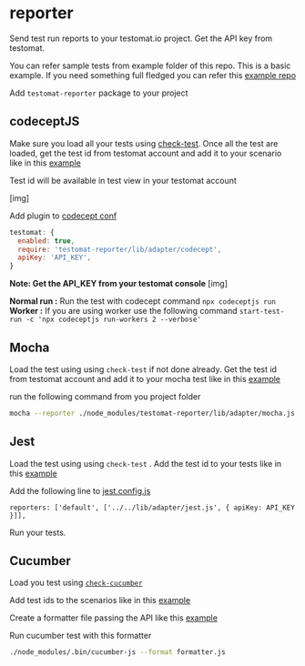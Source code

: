 # reporter

Send test run reports to your testomat.io project. Get the API key from testomat.

You can refer sample tests from example folder of this repo. This is a basic example. If you need something full fledged you can refer this [example repo](https://github.com/testomatio/examples)

Add `testomat-reporter` package to your project

## codeceptJS

Make sure you load all your tests using [check-test](https://github.com/testomatio/check-tests#cli). Once all the test are loaded, get the test id from testomat account and add it to your scenario like in this [example](https://github.com/testomatio/reporter/blob/master/example/codecept/index_test.js#L3)

Test id will be available in test view in your testomat account

[img]

Add plugin to [codecept conf](https://github.com/testomatio/reporter/blob/master/example/codecept/codecept.conf.js#L23)

```js
testomat: {
  enabled: true,
  require: 'testomat-reporter/lib/adapter/codecept',
  apiKey: 'API_KEY',
}
```

**Note: Get the API_KEY from your testomat console**
[img]

**Normal run :** Run the test with codecept command `npx codeceptjs run`
**Worker :** If you are using worker use the following command `start-test-run -c 'npx codeceptjs run-workers 2 --verbose'`

## Mocha
Load the test using using `check-test` if not done already. Get the test id from testomat account and add it to your mocha test like in this [example](https://github.com/testomatio/reporter/blob/master/example/mocha/test/index.test.js#L4)

run the following command from you project folder
```sh
mocha --reporter ./node_modules/testomat-reporter/lib/adapter/mocha.js  --reporter-options apiKey=API_KEY
```


## Jest
Load the test using using `check-test` . Add the test id to your tests like in this [example](https://github.com/testomatio/reporter/blob/master/example/jest/index.test.js#L1)

Add the following line to [jest.config.js](https://github.com/testomatio/reporter/blob/master/example/jest/jest.config.js#L100)

`reporters: ['default', ['../../lib/adapter/jest.js', { apiKey: API_KEY }]],`

Run your tests.


## Cucumber

Load you test using [`check-cucumber`](https://github.com/testomatio/check-cucumber)

Add test ids to the scenarios like in this [example](https://github.com/testomatio/reporter/blob/master/example/cucumber/Coffe-machine/features/money_Interactions.feature#L9)

Create a formatter file passing the API like this [example](https://github.com/testomatio/reporter/blob/master/example/cucumber/Coffe-machine/formatter.js)

Run cucumber test with this formatter
```sh
./node_modules/.bin/cucumber-js --format formatter.js
```
